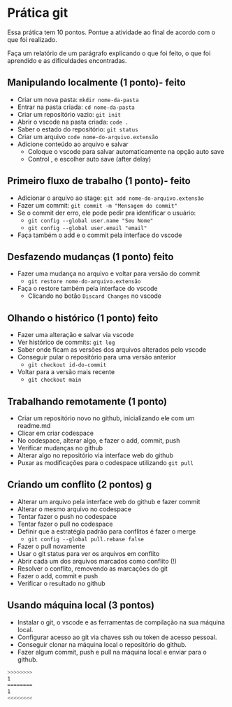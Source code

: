 # Prática git

Essa prática tem 10 pontos. Pontue a atividade ao final de acordo com o que foi realizado.

Faça um relatório de um parágrafo explicando o que foi feito, o que foi aprendido e as dificuldades encontradas.

## Manipulando localmente (1 ponto)- feito

- Criar um nova pasta: `mkdir nome-da-pasta`
- Entrar na pasta criada: `cd nome-da-pasta`
- Criar um repositório vazio: `git init`
- Abrir o vscode na pasta criada: `code .`
- Saber o estado do repositório: `git status`
- Criar um arquivo `code nome-do-arquivo.extensão`
- Adicione conteúdo ao arquivo e salvar
  - Coloque o vscode para salvar automaticamente na opção auto save
  - Control , e escolher auto save (after delay)

## Primeiro fluxo de trabalho (1 ponto)- feito

- Adicionar o arquivo ao stage: `git add nome-do-arquivo.extensão`
- Fazer um commit: `git commit -m "Mensagem do commit"`
- Se o commit der erro, ele pode pedir pra identificar o usuário:
  - `git config --global user.name "Seu Nome"`
  - `git config --global user.email "email"`
- Faça também o add e o commit pela interface do vscode

## Desfazendo mudanças (1 ponto) feito

- Fazer uma mudança no arquivo e voltar para versão do commit
  - `git restore nome-do-arquivo.extensão`
- Faça o restore também pela interface do vscode
  - Clicando no botão `Discard Changes` no vscode

## Olhando o histórico (1 ponto) feito

- Fazer uma alteração e salvar via vscode
- Ver histórico de commits: `git log`
- Saber onde ficam as versões dos arquivos alterados pelo vscode
- Conseguir pular o repositório para uma versão anterior
  - `git checkout id-do-commit`
- Voltar para a versão mais recente
  - `git checkout main`

## Trabalhando remotamente (1 ponto)

- Criar um repositório novo no github, inicializando ele com um readme.md
- Clicar em criar codespace
- No codespace, alterar algo, e fazer o add, commit, push
- Verificar mudanças no github
- Alterar algo no repositório via interface web do github
- Puxar as modificações para o codespace utilizando `git pull`

## Criando um conflito (2 pontos) g

- Alterar um arquivo pela interface web do github e fazer commit
- Alterar o mesmo arquivo no codespace
- Tentar fazer o push no codespace
- Tentar fazer o pull no codespace
- Definir que a estratégia padrão para conflitos é fazer o merge
  - `git config --global pull.rebase false`
- Fazer o pull novamente
- Usar o git status para ver os arquivos em conflito
- Abrir cada um dos arquivos marcados como conflito (!)
- Resolver o conflito, removendo as marcações do git
- Fazer o add, commit e push
- Verificar o resultado no github

## Usando máquina local (3 pontos)

- Instalar o git, o vscode e as ferramentas de compilação na sua máquina local.
- Configurar acesso ao git via chaves ssh ou token de acesso pessoal.
- Conseguir clonar na máquina local o repositório do github.
- Fazer algum commit, push e pull na máquina local e enviar para o github.

```sh
>>>>>>>>
1
========
1
<<<<<<<<
```
